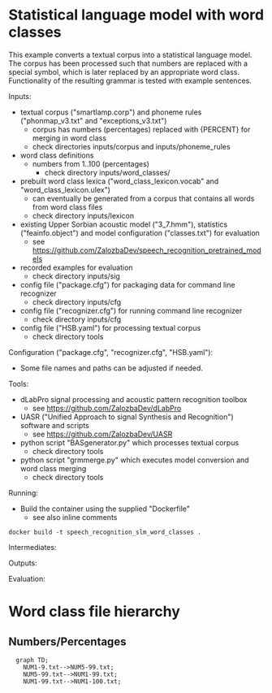 # Statistical language model with word classes

This example converts a textual corpus into a statistical language model. The corpus has been processed
such that numbers are replaced with a special symbol, which is later replaced by an appropriate word class.
Functionality of the resulting grammar is tested with example sentences.

Inputs:

* textual corpus ("smartlamp.corp") and phoneme rules ("phonmap_v3.txt" and "exceptions_v3.txt")
    * corpus has numbers (percentages) replaced with {PERCENT} for merging in word class
    * check directories inputs/corpus and inputs/phoneme_rules
* word class definitions
    * numbers from 1..100 (percentages)
        * check directory inputs/word_classes/
* prebuilt word class lexica ("word_class_lexicon.vocab" and "word_class_lexicon.ulex")
    * can eventually be generated from a corpus that contains all words from word class files
    * check directory inputs/lexicon
* existing Upper Sorbian acoustic model ("3_7.hmm"), statistics ("feainfo.object") and model configuration ("classes.txt") for evaluation
    * see https://github.com/ZalozbaDev/speech_recognition_pretrained_models
* recorded examples for evaluation
    * check directory inputs/sig
* config file ("package.cfg") for packaging data for command line recognizer
    * check directory inputs/cfg
* config file ("recognizer.cfg") for running command line recognizer
    * check directory inputs/cfg
* config file ("HSB.yaml") for processing textual corpus
    * check directory tools

Configuration ("package.cfg", "recognizer.cfg", "HSB.yaml"):

* Some file names and paths can be adjusted if needed.

Tools:

* dLabPro signal processing and acoustic pattern recognition toolbox
    * see https://github.com/ZalozbaDev/dLabPro
* UASR ("Unified Approach to signal Synthesis and Recognition") software and scripts
    * see https://github.com/ZalozbaDev/UASR
* python script "BASgenerator.py" which processes textual corpus
    * check directory tools
* python script "grmmerge.py" which executes model conversion and word class merging
    * check directory tools

Running:

* Build the container using the supplied "Dockerfile"
    * see also inline comments
    
```console
docker build -t speech_recognition_slm_word_classes .
```

Intermediates:

Outputs:

Evaluation:


# Word class file hierarchy

## Numbers/Percentages

```mermaid
  graph TD;
    NUM1-9.txt-->NUM5-99.txt;
    NUM5-99.txt-->NUM1-99.txt;
    NUM1-99.txt-->NUM1-100.txt;
```
